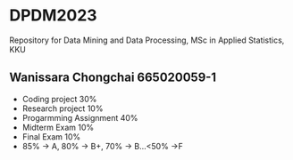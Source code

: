# DPDM2023
Repository for Data Mining and Data Processing, MSc in Applied Statistics, KKU

## Wanissara Chongchai 665020059-1

- Coding project 30%
- Research project 10%
- Progarmming Assignment 40%
- Midterm Exam 10%
- Final Exam 10%
- 85% -> A, 80% -> B+, 70% -> B...<50% ->F
